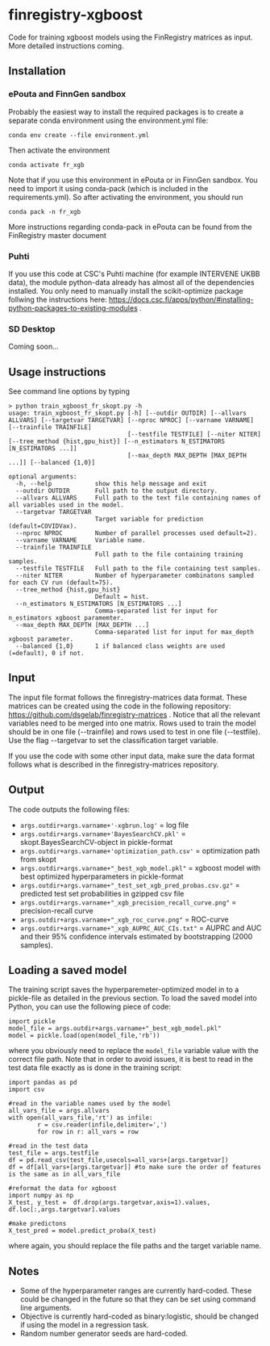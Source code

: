 # finregistry-xgboost

Code for training xgboost models using the FinRegistry matrices as input. More detailed instructions coming.

## Installation

### ePouta and FinnGen sandbox

Probably the easiest way to install the required packages is to create a separate conda environment using the environment.yml file:

``conda env create --file environment.yml``

Then activate the environment

``conda activate fr_xgb``

Note that if you use this environment in ePouta or in FinnGen sandbox. You need to import it using conda-pack (which is included in the requirements.yml). So after activating the environment, you should run

``conda pack -n fr_xgb``

More instructions regarding conda-pack in ePouta can be found from the FinRegistry master document

### Puhti

If you use this code at CSC's Puhti machine (for example INTERVENE UKBB data), the module python-data already has almost all of the dependencies installed. You only need to manually install the scikit-optimize package follwing the instructions here: https://docs.csc.fi/apps/python/#installing-python-packages-to-existing-modules .

### SD Desktop

Coming soon...

## Usage instructions

See command line options by typing

```
> python train_xgboost_fr_skopt.py -h
usage: train_xgboost_fr_skopt.py [-h] [--outdir OUTDIR] [--allvars ALLVARS] [--targetvar TARGETVAR] [--nproc NPROC] [--varname VARNAME] [--trainfile TRAINFILE]
                                 [--testfile TESTFILE] [--niter NITER] [--tree_method {hist,gpu_hist}] [--n_estimators N_ESTIMATORS [N_ESTIMATORS ...]]
                                 [--max_depth MAX_DEPTH [MAX_DEPTH ...]] [--balanced {1,0}]

optional arguments:
  -h, --help            show this help message and exit
  --outdir OUTDIR       Full path to the output directory.
  --allvars ALLVARS     Full path to the text file containing names of all variables used in the model.
  --targetvar TARGETVAR
                        Target variable for prediction (default=COVIDVax).
  --nproc NPROC         Number of parallel processes used default=2).
  --varname VARNAME     Variable name.
  --trainfile TRAINFILE
                        Full path to the file containing training samples.
  --testfile TESTFILE   Full path to the file containing test samples.
  --niter NITER         Number of hyperparameter combinatons sampled for each CV run (default=75).
  --tree_method {hist,gpu_hist}
                        Default = hist.
  --n_estimators N_ESTIMATORS [N_ESTIMATORS ...]
                        Comma-separated list for input for n_estimators xgboost paramemter.
  --max_depth MAX_DEPTH [MAX_DEPTH ...]
                        Comma-separated list for input for max_depth xgboost parameter.
  --balanced {1,0}      1 if balanced class weights are used (=default), 0 if not.
```
## Input

The input file format follows the finregistry-matrices data format. These matrices can be created using the code in the following repository: https://github.com/dsgelab/finregistry-matrices . Notice that all the relevant variables need to be merged into one matrix. Rows used to train the model should be in one file (--trainfile) and rows used to test in one file (--testfile). Use the flag --targetvar to set the classification target variable.

If you use the code with some other input data, make sure the data format follows what is described in the finregistry-matrices repository.

## Output

The code outputs the following files:

- ``args.outdir+args.varname+'-xgbrun.log'`` = log file
- ``args.outdir+args.varname+'BayesSearchCV.pkl'`` = skopt.BayesSearchCV-object in pickle-format
- ``args.outdir+args.varname+'optimization_path.csv'`` = optimization path from skopt
- ``args.outdir+args.varname+"_best_xgb_model.pkl"`` = xgboost model with best optimized hyperparameters in pickle-format
- ``args.outdir+args.varname+"_test_set_xgb_pred_probas.csv.gz"`` = predicted test set probabilities in gzipped csv file
- ``args.outdir+args.varname+"_xgb_precision_recall_curve.png"`` = precision-recall curve
- ``args.outdir+args.varname+"_xgb_roc_curve.png"`` = ROC-curve
- ``args.outdir+args.varname+"_xgb_AUPRC_AUC_CIs.txt"`` = AUPRC and AUC and their 95% confidence intervals estimated by bootstrapping (2000 samples).

## Loading a saved model

The training script saves the hyperparemeter-optimized model in to a pickle-file as detailed in the previous section. To load the saved model into Python, you can use the following piece of code:

```
import pickle
model_file = args.outdir+args.varname+"_best_xgb_model.pkl"
model = pickle.load(open(model_file,'rb'))
```

where you obviously need to replace the ``model_file`` variable value with the correct file path. Note that in order to avoid issues, it is best to read in the test data file exactly as is done in the training script:

```
import pandas as pd
import csv

#read in the variable names used by the model
all_vars_file = args.allvars
with open(all_vars_file,'rt') as infile:
        r = csv.reader(infile,delimiter=',')
        for row in r: all_vars = row

#read in the test data
test_file = args.testfile
df = pd.read_csv(test_file,usecols=all_vars+[args.targetvar])
df = df[all_vars+[args.targetvar]] #to make sure the order of features is the same as in all_vars_file

#reformat the data for xgboost
import numpy as np
X_test, y_test =  df.drop(args.targetvar,axis=1).values, df.loc[:,args.targetvar].values

#make predictons
X_test_pred = model.predict_proba(X_test)
```

where again, you should replace the file paths and the target variable name.

## Notes

- Some of the hyperparameter ranges are currently hard-coded. These could be changed in the future so that they can be set using command line arguments.
- Objective is currently hard-coded as binary:logistic, should be changed if using the model in a regression task.
- Random number generator seeds are hard-coded.

